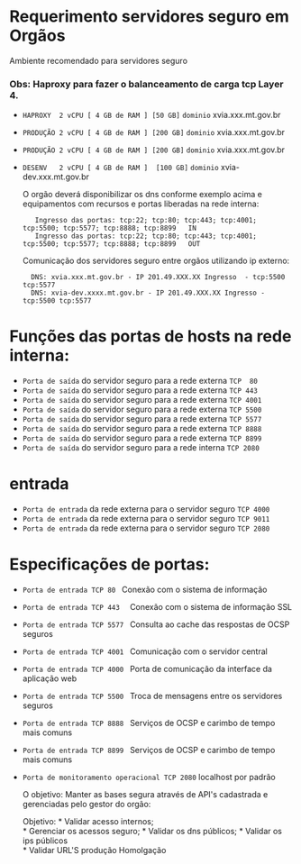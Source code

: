 # Requerimento servidores seguro em Orgãos

Ambiente recomendado  para servidores seguro

### Obs: Haproxy para fazer o balanceamento de carga tcp Layer 4. 

* `HAPROXY  2 vCPU [ 4 GB de RAM ] [50 GB]`    `dominio`  xvia.xxx.mt.gov.br  
* `PRODUÇÃO 2 vCPU [ 4 GB de RAM ] [200 GB]`   `dominio`  xvia.xxx.mt.gov.br  
* `PRODUÇÃO 2 vCPU [ 4 GB de RAM ] [200 GB]`   `dominio`  xvia.xxx.mt.gov.br 
* `DESENV   2 vCPU [ 4 GB de RAM ]  [100 GB]`  `dominio`  xvia-dev.xxx.mt.gov.br
    
	O orgão deverá disponibilizar os dns conforme exemplo acima e equipamentos com recursos e portas liberadas na rede interna:
	
	     Ingresso das portas: tcp:22; tcp:80; tcp:443; tcp:4001; tcp:5500; tcp:5577; tcp:8888; tcp:8899   IN 	
	     Ingresso das portas: tcp:22; tcp:80; tcp:443; tcp:4001; tcp:5500; tcp:5577; tcp:8888; tcp:8899   OUT
		
	
	Comunicação dos servidores seguro entre orgãos utilizando ip externo:
	
		DNS: xvia.xxx.mt.gov.br - IP 201.49.XXX.XX Ingresso  - tcp:5500 tcp:5577
		DNS: xvia-dev.xxxx.mt.gov.br - IP 201.49.XXX.XX Ingresso - tcp:5500 tcp:5577	
		
#  Funções das portas de hosts na rede interna:
* `Porta de saída`   do servidor seguro para a rede externa  `TCP  80`
* `Porta de saída`   do servidor seguro para a rede externa  `TCP 443`
* `Porta de saída`   do servidor seguro para a rede externa  `TCP 4001`
* `Porta de saída`   do servidor seguro para a rede externa  `TCP 5500`
* `Porta de saída`   do servidor seguro para a rede externa  `TCP 5577`
* `Porta de saída`   do servidor seguro para a rede externa  `TCP 8888`
* `Porta de saída`   do servidor seguro para a rede externa  `TCP 8899`
* `Porta de saída`   do servidor seguro para a rede interna  `TCP 2080`
# entrada
* `Porta de entrada` da rede externa para o servidor seguro  `TCP 4000`
* `Porta de entrada` da rede externa para o servidor seguro  `TCP 9011`
* `Porta de entrada` da rede externa para o servidor seguro  `TCP 2080`

# Especificações de portas:
* `Porta de entrada TCP 80 ` Conexão com o sistema de informação                
* `Porta de entrada TCP 443  ` Conexão com o sistema de informação SSL         
* `Porta de entrada TCP 5577 ` Consulta ao cache das respostas de OCSP seguros   
* `Porta de entrada TCP 4001 ` Comunicação com o servidor central
* `Porta de entrada TCP 4000 ` Porta de comunicação da interface da aplicação web                
* `Porta de entrada TCP 5500 ` Troca de mensagens entre os servidores seguros   
* `Porta de entrada TCP 8888 ` Serviços de OCSP e carimbo de tempo mais comuns    
* `Porta de entrada TCP 8899 ` Serviços de OCSP e carimbo de tempo mais comuns   
* `Porta de monitoramento operacional TCP 2080` localhost por padrão             

	
  O objetivo:
  Manter as bases segura através de API's cadastrada e gerenciadas pelo gestor do orgão:
    
     Objetivo:    * Validar acesso internos;   
                  * Gerenciar os acessos seguro;
                  * Validar os dns públicos;
                  * Validar os ips públicos  
                  * Validar URL'S produção Homolgação
                   
                   
